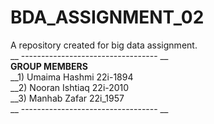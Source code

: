 # BDA_ASSIGNMENT_02
A repository created for big data assignment. <br>
__ ---------------------------------- __ <br>
__GROUP MEMBERS__ <br>
__1) Umaima Hashmi    22i-1894     <br>
__2) Nooran Ishtiaq   22i-2010     <br>
__3) Manhab Zafar     22i_1957     <br>
__ ---------------------------------- __ <br>
